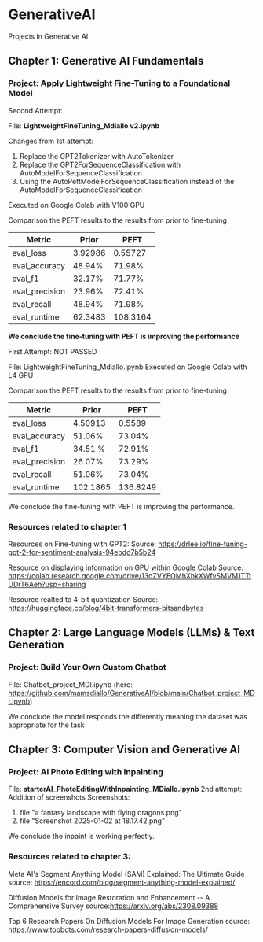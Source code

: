 # GenerativeAI
Projects in Generative AI
## Chapter 1: Generative AI Fundamentals
### Project: Apply Lightweight Fine-Tuning to a Foundational Model
Second Attempt:

File: **LightweightFineTuning_Mdiallo v2.ipynb** 

Changes from 1st attempt:
1. Replace the GPT2Tokenizer with AutoTokenizer
2. Replace the GPT2ForSequenceClassification with AutoModelForSequenceClassification
3. Using the AutoPeftModelForSequenceClassification instead of the AutoModelForSequenceClassification

Executed on Google Colab with V100 GPU

Comparison the PEFT results to the results from prior to fine-tuning

| Metric | Prior | PEFT |
| --- | ----------- | ----------- |
| eval_loss | 3.92986  | 0.55727 |
| eval_accuracy | 48.94% | 71.98% |
| eval_f1 | 32.17% | 71.77% |
| eval_precision | 23.96% | 72.41% |
| eval_recall | 48.94% | 71.98% |
| eval_runtime | 62.3483 | 108.3164 |

**We conclude the fine-tuning with PEFT is improving the performance**


First Attempt: NOT PASSED

File: LightweightFineTuning_Mdiallo.ipynb
Executed on Google Colab with L4 GPU

Comparison the PEFT results to the results from prior to fine-tuning

| Metric | Prior | PEFT |
| --- | ----------- | ----------- |
| eval_loss | 4.50913  | 0.5589 |
| eval_accuracy | 51.06% | 73.04% |
| eval_f1 | 34.51 % | 72.91% |
| eval_precision | 26.07% | 73.29% |
| eval_recall | 51.06% | 73.04% |
| eval_runtime | 102.1865 | 136.8249 |


We conclude the fine-tuning with PEFT is improving the performance.

### Resources related to chapter 1
Resources on Fine-tuning with GPT2: 
Source: https://drlee.io/fine-tuning-gpt-2-for-sentiment-analysis-94ebdd7b5b24 

Resource on displaying information on GPU within Google Colab
Source: https://colab.research.google.com/drive/13dZVYEOMhXhkXWfvSMVM1TTtUDrT6Aeh?usp=sharing

Resource realted to 4-bit quantization
Source: https://huggingface.co/blog/4bit-transformers-bitsandbytes

## Chapter 2: Large Language Models (LLMs) & Text Generation
### Project: Build Your Own Custom Chatbot

File: Chatbot_project_MDI.ipynb (here: https://github.com/mamsdiallo/GenerativeAI/blob/main/Chatbot_project_MDI.ipynb)

We conclude the model responds the differently meaning the dataset was appropriate for the task


## Chapter 3: Computer Vision and Generative AI
### Project: AI Photo Editing with Inpainting

File: **starterAI_PhotoEditingWithInpainting_MDiallo.ipynb** 
2nd attempt: Addition of screenshots
Screenshots: 
1. file "a fantasy landscape with flying dragons.png"
2. file "Screenshot 2025-01-02 at 18.17.42.png"

We conclude the inpaint is working perfectly.

### Resources related to chapter 3:
Meta AI's Segment Anything Model (SAM) Explained: The Ultimate Guide
source: https://encord.com/blog/segment-anything-model-explained/

Diffusion Models for Image Restoration and Enhancement -- A Comprehensive Survey
source:https://arxiv.org/abs/2308.09388

Top 6 Research Papers On Diffusion Models For Image Generation
source: https://www.topbots.com/research-papers-diffusion-models/
